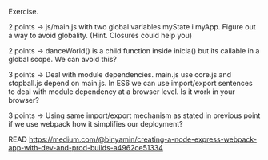 Exercise.

2 points -> js/main.js with two global variables myState i myApp. Figure out a way to avoid globality. (Hint. Closures could help you)

2 points -> danceWorld() is a child function inside inicia() but its callable in a global scope. We can avoid this?

3 points -> Deal with module dependencies. main.js use core.js and stopball.js depend on main.js. In ES6 we can use import/export sentences to deal with module dependency at a browser level. Is it work in your browser?

3 points -> Using same import/export mechanism as stated in previous point if we use webpack how it simplifies our deployment?


READ 
https://medium.com/@binyamin/creating-a-node-express-webpack-app-with-dev-and-prod-builds-a4962ce51334